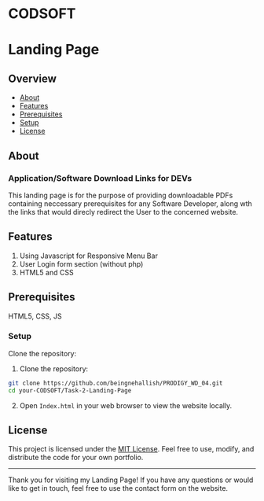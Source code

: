 # CODSOFT

# Landing Page


## Overview
-  [About](#about)
-  [Features](#features)
- [Prerequisites](#prerequisites)
- [Setup](#setup)
- [License](#license)

## About

### Application/Software Download Links for DEVs 

This landing page is for the purpose of providing downloadable PDFs containing neccessary prerequisites for any Software Developer, along wth the links that would direcly redirect the User to the concerned website.

## Features

1. Using Javascript for Responsive Menu Bar
2. User Login form section (without php)
3. HTML5 and CSS

## Prerequisites

HTML5, CSS, JS

### Setup
Clone the repository:
1. Clone the repository:

```bash
git clone https://github.com/beingnehallish/PRODIGY_WD_04.git
cd your-CODSOFT/Task-2-Landing-Page
```
2. Open `Index.html` in your web browser to view the website locally.


## License

This project is licensed under the [MIT License](LICENSE). Feel free to use, modify, and distribute the code for your own portfolio.

---

Thank you for visiting my Landing Page! If you have any questions or would like to get in touch, feel free to use the contact form on the website.
